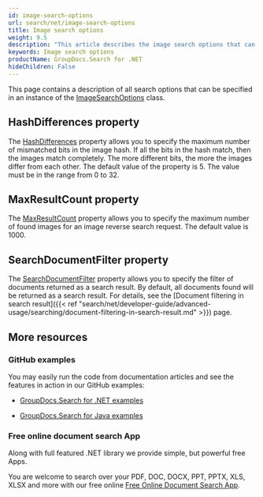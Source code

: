 ```yaml
---
id: image-search-options
url: search/net/image-search-options
title: Image search options
weight: 9.5
description: "This article describes the image search options that can be specified in an instance of the ImageSearchOptions class."
keywords: Image search options
productName: GroupDocs.Search for .NET
hideChildren: False
---
```

This page contains a description of all search options that can be specified in an instance of the [ImageSearchOptions](https://apireference.groupdocs.com/net/search/groupdocs.search.options/imagesearchoptions) class.

## HashDifferences property

The [HashDifferences](https://apireference.groupdocs.com/net/search/groupdocs.search.options/imagesearchoptions/properties/hashdifferences) property allows you to specify the maximum number of mismatched bits in the image hash. If all the bits in the hash match, then the images match completely. The more different bits, the more the images differ from each other. The default value of the property is 5. The value must be in the range from 0 to 32.

## MaxResultCount property

The [MaxResultCount](https://apireference.groupdocs.com/net/search/groupdocs.search.options/imagesearchoptions/properties/maxresultcount) property allows you to specify the maximum number of found images for an image reverse search request. The default value is 1000.

## SearchDocumentFilter property

The [SearchDocumentFilter](https://apireference.groupdocs.com/net/search/groupdocs.search.options/imagesearchoptions/properties/searchdocumentfilter) property allows you to specify the filter of documents returned as a search result. By default, all documents found will be returned as a search result. For details, see the [Document filtering in search result]({{< ref "search/net/developer-guide/advanced-usage/searching/document-filtering-in-search-result.md" >}}) page.

## More resources

### GitHub examples

You may easily run the code from documentation articles and see the features in action in our GitHub examples:

*   [GroupDocs.Search for .NET examples](https://github.com/groupdocs-search/GroupDocs.Search-for-.NET)
    
*   [GroupDocs.Search for Java examples](https://github.com/groupdocs-search/GroupDocs.Search-for-Java)
    

### Free online document search App

Along with full featured .NET library we provide simple, but powerful free Apps.

You are welcome to search over your PDF, DOC, DOCX, PPT, PPTX, XLS, XLSX and more with our free online [Free Online Document Search App](https://products.groupdocs.app/search).
